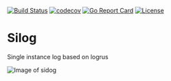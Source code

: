 [![Build Status](https://travis-ci.org/adtechpotok/go-health.svg?branch=master)](https://travis-ci.org/adtechpotok/silog)
[![codecov](https://codecov.io/gh/adtechpotok/go-health/branch/master/graph/badge.svg)](https://codecov.io/gh/adtechpotok/silog)
[![Go Report Card](https://goreportcard.com/badge/github.com/adtechpotok/go-health)](https://goreportcard.com/report/github.com/adtechpotok/silog)
[![License](http://img.shields.io/badge/license-mit-blue.svg?style=flat-square)](https://raw.githubusercontent.com/adtechpotok/silog/master/LICENSE)


# Silog

Single instance log based on logrus

![Image of sidog](https://memegenerator.net/img/instances/80538986/si.jpg)